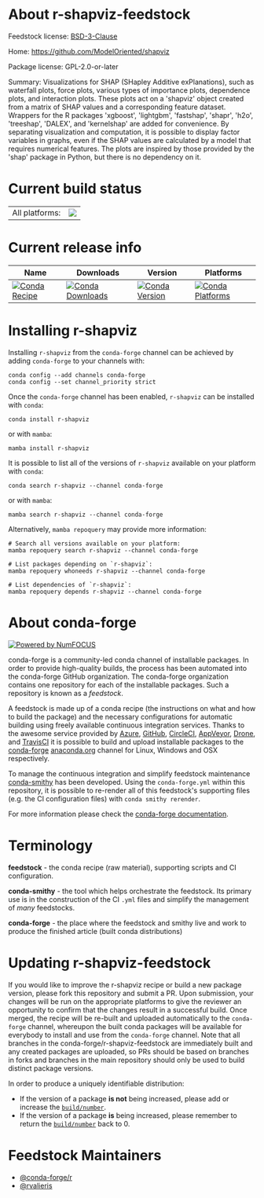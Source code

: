 About r-shapviz-feedstock
=========================

Feedstock license: [BSD-3-Clause](https://github.com/conda-forge/r-shapviz-feedstock/blob/main/LICENSE.txt)

Home: https://github.com/ModelOriented/shapviz

Package license: GPL-2.0-or-later

Summary: Visualizations for SHAP (SHapley Additive exPlanations), such as waterfall plots, force plots, various types of importance plots, dependence plots, and interaction plots.  These plots act on a 'shapviz' object created from a matrix of SHAP values and a corresponding feature dataset. Wrappers for the R packages 'xgboost', 'lightgbm', 'fastshap', 'shapr', 'h2o', 'treeshap', 'DALEX', and 'kernelshap' are added for convenience.  By separating visualization and computation, it is possible to display factor variables in graphs, even if the SHAP values are calculated by a model that requires numerical features. The plots are inspired by those provided by the 'shap' package in Python, but there is no dependency on it.

Current build status
====================


<table><tr><td>All platforms:</td>
    <td>
      <a href="https://dev.azure.com/conda-forge/feedstock-builds/_build/latest?definitionId=20152&branchName=main">
        <img src="https://dev.azure.com/conda-forge/feedstock-builds/_apis/build/status/r-shapviz-feedstock?branchName=main">
      </a>
    </td>
  </tr>
</table>

Current release info
====================

| Name | Downloads | Version | Platforms |
| --- | --- | --- | --- |
| [![Conda Recipe](https://img.shields.io/badge/recipe-r--shapviz-green.svg)](https://anaconda.org/conda-forge/r-shapviz) | [![Conda Downloads](https://img.shields.io/conda/dn/conda-forge/r-shapviz.svg)](https://anaconda.org/conda-forge/r-shapviz) | [![Conda Version](https://img.shields.io/conda/vn/conda-forge/r-shapviz.svg)](https://anaconda.org/conda-forge/r-shapviz) | [![Conda Platforms](https://img.shields.io/conda/pn/conda-forge/r-shapviz.svg)](https://anaconda.org/conda-forge/r-shapviz) |

Installing r-shapviz
====================

Installing `r-shapviz` from the `conda-forge` channel can be achieved by adding `conda-forge` to your channels with:

```
conda config --add channels conda-forge
conda config --set channel_priority strict
```

Once the `conda-forge` channel has been enabled, `r-shapviz` can be installed with `conda`:

```
conda install r-shapviz
```

or with `mamba`:

```
mamba install r-shapviz
```

It is possible to list all of the versions of `r-shapviz` available on your platform with `conda`:

```
conda search r-shapviz --channel conda-forge
```

or with `mamba`:

```
mamba search r-shapviz --channel conda-forge
```

Alternatively, `mamba repoquery` may provide more information:

```
# Search all versions available on your platform:
mamba repoquery search r-shapviz --channel conda-forge

# List packages depending on `r-shapviz`:
mamba repoquery whoneeds r-shapviz --channel conda-forge

# List dependencies of `r-shapviz`:
mamba repoquery depends r-shapviz --channel conda-forge
```


About conda-forge
=================

[![Powered by
NumFOCUS](https://img.shields.io/badge/powered%20by-NumFOCUS-orange.svg?style=flat&colorA=E1523D&colorB=007D8A)](https://numfocus.org)

conda-forge is a community-led conda channel of installable packages.
In order to provide high-quality builds, the process has been automated into the
conda-forge GitHub organization. The conda-forge organization contains one repository
for each of the installable packages. Such a repository is known as a *feedstock*.

A feedstock is made up of a conda recipe (the instructions on what and how to build
the package) and the necessary configurations for automatic building using freely
available continuous integration services. Thanks to the awesome service provided by
[Azure](https://azure.microsoft.com/en-us/services/devops/), [GitHub](https://github.com/),
[CircleCI](https://circleci.com/), [AppVeyor](https://www.appveyor.com/),
[Drone](https://cloud.drone.io/welcome), and [TravisCI](https://travis-ci.com/)
it is possible to build and upload installable packages to the
[conda-forge](https://anaconda.org/conda-forge) [anaconda.org](https://anaconda.org/)
channel for Linux, Windows and OSX respectively.

To manage the continuous integration and simplify feedstock maintenance
[conda-smithy](https://github.com/conda-forge/conda-smithy) has been developed.
Using the ``conda-forge.yml`` within this repository, it is possible to re-render all of
this feedstock's supporting files (e.g. the CI configuration files) with ``conda smithy rerender``.

For more information please check the [conda-forge documentation](https://conda-forge.org/docs/).

Terminology
===========

**feedstock** - the conda recipe (raw material), supporting scripts and CI configuration.

**conda-smithy** - the tool which helps orchestrate the feedstock.
                   Its primary use is in the construction of the CI ``.yml`` files
                   and simplify the management of *many* feedstocks.

**conda-forge** - the place where the feedstock and smithy live and work to
                  produce the finished article (built conda distributions)


Updating r-shapviz-feedstock
============================

If you would like to improve the r-shapviz recipe or build a new
package version, please fork this repository and submit a PR. Upon submission,
your changes will be run on the appropriate platforms to give the reviewer an
opportunity to confirm that the changes result in a successful build. Once
merged, the recipe will be re-built and uploaded automatically to the
`conda-forge` channel, whereupon the built conda packages will be available for
everybody to install and use from the `conda-forge` channel.
Note that all branches in the conda-forge/r-shapviz-feedstock are
immediately built and any created packages are uploaded, so PRs should be based
on branches in forks and branches in the main repository should only be used to
build distinct package versions.

In order to produce a uniquely identifiable distribution:
 * If the version of a package **is not** being increased, please add or increase
   the [``build/number``](https://docs.conda.io/projects/conda-build/en/latest/resources/define-metadata.html#build-number-and-string).
 * If the version of a package **is** being increased, please remember to return
   the [``build/number``](https://docs.conda.io/projects/conda-build/en/latest/resources/define-metadata.html#build-number-and-string)
   back to 0.

Feedstock Maintainers
=====================

* [@conda-forge/r](https://github.com/conda-forge/r/)
* [@rvalieris](https://github.com/rvalieris/)

